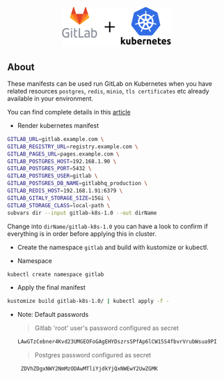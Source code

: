 <h2 align="center">
  <br>
  <p align="center"><img width=50% src="https://raw.githubusercontent.com/kha7iq/gitlab-k8s/master/.github/img/gitlab-k8s.png"></p>
</h2>

## About

These manifests can be used  run GitLab on Kubernetes when you have related resources `postgres`, `redis`, `minio`, `tls certificates` etc already available in your environment.

You can find complete details in this [article](https://lmno.pk/post/gitlab-installation-kubernets/)

* Render kubernetes manifest

```bash
GITLAB_URL=gitlab.example.com \
GITLAB_REGISTRY_URL=registry.example.com \
GITLAB_PAGES_URL=pages.example.com \
GITLAB_POSTGRES_HOST=192.168.1.90 \
GITLAB_POSTGRES_PORT=5432 \
GITLAB_POSTGRES_USER=gitlab \
GITLAB_POSTGRES_DB_NAME=gitlabhq_production \
GITLAB_REDIS_HOST=192.168.1.91:6379 \
GITLAB_GITALY_STORAGE_SIZE=15Gi \
GITLAB_STORAGE_CLASS=local-path \
subvars dir --input gitlab-k8s-1.0 --out dirName
```
Change into `dirName/gitlab-k8s-1.0` you can have a look to confirm if everything is in order before applying this in cluster.

* Create the namespace `gitlab` and build with kustomize or kubectl.

* Namespace
```bash
kubectl create namespace gitlab
```

* Apply the final manifest
```bash
kustomize build gitlab-k8s-1.0/ | kubectl apply -f -
```

* Note: 
   Default passwords
   > Gitlab 'root' user's password configured as secret
   ```bash
   LAwGTzCebner4Kvd23UMGEOFoGAgEHYDszrsSPfAp6lCW15S4fbvrVrubWsua9PI
   ```
   > Postgres password configured as secret
   ```bash
    ZDVhZDgxNWY2NmMzODAwMTliYjdkYjQxNWEwY2UwZGMK
   ```
